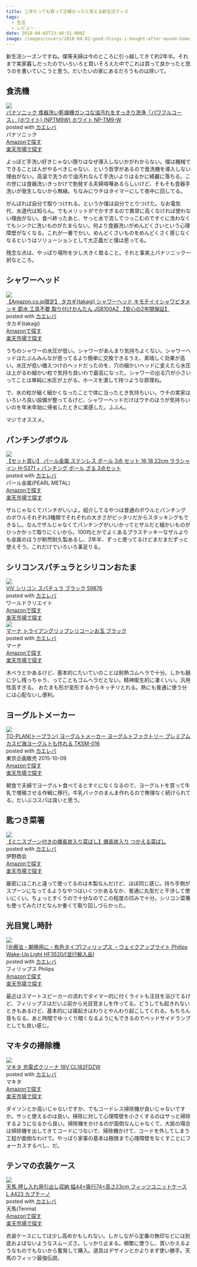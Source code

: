 ```yaml
---
title: 二年たっても買って正解だったと思える新生活グッズ
tags:
  - 生活
  - レビュー
date: 2018-04-02T23:40:51.000Z
image: /images/covers/2018-04-02-good-things-i-bought-after-moved-home-for-new-life.jpg
---
```


新生活シーズンですね。僕等夫婦は今のところに引っ越してきて約2年半。それまで実家暮しだったのでいろいろと買いそろえた中でこれは買って良かったと思うのを書いていこうと思う。だいたいの家にあるだろうものは除いて。

## 食洗機
<div class="cstmreba"><div class="kaerebalink-box"><div class="kaerebalink-image"><a href="https://www.amazon.co.jp/exec/obidos/ASIN/B01FLOBD64/akicks-22/" target="_blank" ><img src="https://images-fe.ssl-images-amazon.com/images/I/413WWfA0lBL._SL160_.jpg" style="border: none;" /></a></div><div class="kaerebalink-info"><div class="kaerebalink-name"><a href="https://www.amazon.co.jp/exec/obidos/ASIN/B01FLOBD64/akicks-22/" target="_blank" >パナソニック 食器洗い乾燥機ガンコな油汚れをすっきり洗浄「パワフルコース」 (ホワイト) (NPTM9W) ホワイト NP-TM9-W</a><div class="kaerebalink-powered-date">posted with <a href="http://kaereba.com" rel="nofollow" target="_blank">カエレバ</a></div></div><div class="kaerebalink-detail"> パナソニック     </div><div class="kaerebalink-link1"><div class="shoplinkamazon"><a href="https://www.amazon.co.jp/gp/search?keywords=%E3%83%91%E3%83%8A%E3%82%BD%E3%83%8B%E3%83%83%E3%82%AF%20%E9%A3%9F%E5%99%A8%E6%B4%97%E3%81%84%E4%B9%BE%E7%87%A5%E6%A9%9F%20NP-TM9-W&__mk_ja_JP=%E3%82%AB%E3%82%BF%E3%82%AB%E3%83%8A&tag=akicks-22" target="_blank" >Amazonで探す</a></div><div class="shoplinkrakuten"><a href="https://hb.afl.rakuten.co.jp/hgc/12d74c18.2043b39b.12d74c19.fa137382/?pc=https%3A%2F%2Fsearch.rakuten.co.jp%2Fsearch%2Fmall%2F%25E3%2583%2591%25E3%2583%258A%25E3%2582%25BD%25E3%2583%258B%25E3%2583%2583%25E3%2582%25AF%2520%25E9%25A3%259F%25E5%2599%25A8%25E6%25B4%2597%25E3%2581%2584%25E4%25B9%25BE%25E7%2587%25A5%25E6%25A9%259F%2520NP-TM9-W%2F-%2Ff.1-p.1-s.1-sf.0-st.A-v.2%3Fx%3D0%26scid%3Daf_ich_link_urltxt%26m%3Dhttp%3A%2F%2Fm.rakuten.co.jp%2F" target="_blank" >楽天市場で探す</a></div></div></div><div class="booklink-footer"></div></div></div>

よっぽど手洗い好きじゃない限りはなぜ導入しないかがわからない。僕は機械でできることは人がやるべきじゃない、という哲学があるので食洗機を導入しない理由がない。高温で洗うので油汚れなんて手洗いよりはるかに綺麗に落ちる。この世には食器洗いきっかけで勃発する夫婦喧嘩あるらしいけど、そもそも食器手洗いが発生しないから無縁。ちなみにウチはタイマーにして夜中に回してる。

がんばれば自分で取りつけれる。というか僕は自分でとりつけた。なお電気代、水道代は知らん。でもメリットがでかすぎるので異常に高くなければ使わない理由がない。食べ終ったあと、サっと水で流してつっこむのですぐに洗わなくてもシンクに洗いものがたまらない。何より食器洗いがめんどくさいという心理障壁がなくなる。これが一番でかい。めんどくさいものをめんどくさく感じなくなるというはソリューションとして大正義だと僕は思ってる。

残念な点は、やっぱり場所を少し大きく取ること。それと事実上パナソニック一択なところ。

## シャワーヘッド
<div class="cstmreba"><div class="kaerebalink-box"><div class="kaerebalink-image"><a href="https://www.amazon.co.jp/exec/obidos/ASIN/B01M61OSC0/akicks-22/" target="_blank" ><img src="https://images-fe.ssl-images-amazon.com/images/I/31Mwxb3nAzL._SL160_.jpg" style="border: none;" /></a></div><div class="kaerebalink-info"><div class="kaerebalink-name"><a href="https://www.amazon.co.jp/exec/obidos/ASIN/B01M61OSC0/akicks-22/" target="_blank" >【Amazon.co.jp限定】 タカギ(takagi) シャワーヘッド キモチイイシャワピタメッキ  節水 工具不要 取り付けかんたん JSB100AZ 【安心の2年間保証】</a><div class="kaerebalink-powered-date">posted with <a href="http://kaereba.com" rel="nofollow" target="_blank">カエレバ</a></div></div><div class="kaerebalink-detail"> タカギ(takagi)     </div><div class="kaerebalink-link1"><div class="shoplinkamazon"><a href="https://www.amazon.co.jp/gp/search?keywords=%E3%82%B7%E3%83%A3%E3%83%AF%E3%83%BC%E3%83%98%E3%83%83%E3%83%89&__mk_ja_JP=%E3%82%AB%E3%82%BF%E3%82%AB%E3%83%8A&tag=akicks-22" target="_blank" >Amazonで探す</a></div><div class="shoplinkrakuten"><a href="https://hb.afl.rakuten.co.jp/hgc/12d74c18.2043b39b.12d74c19.fa137382/?pc=https%3A%2F%2Fsearch.rakuten.co.jp%2Fsearch%2Fmall%2F%25E3%2582%25B7%25E3%2583%25A3%25E3%2583%25AF%25E3%2583%25BC%25E3%2583%2598%25E3%2583%2583%25E3%2583%2589%2F-%2Ff.1-p.1-s.1-sf.0-st.A-v.2%3Fx%3D0%26scid%3Daf_ich_link_urltxt%26m%3Dhttp%3A%2F%2Fm.rakuten.co.jp%2F" target="_blank" >楽天市場で探す</a></div></div></div><div class="booklink-footer"></div></div></div>

うちのシャワーの水圧が低い。シャワーがあんまり気持ちよくない。シャワーヘッドはたぶんみんなが思ってるより簡単に交換できるうえ、素晴しく効果が高い。水圧が低い備えつけのヘッドだったのを、穴の細かいヘッドに変えたら水圧は上がるわ細かい粒で気持ち良いわで最高になった。シャワーの出る穴が小さいってことは単純に水圧が上がる。ホースを潰して持つような原理ね。

で、水の粒が細く細かくなったことで体に当ったとき気持ちいい。ウチの実家はいろいろ良い設備が整ってるけど、シャワーヘッドだけはウチのほうが気持ちいいのを年末年始に帰省したときに実感した。ふふん。

マジでオススメ。

## パンチングボウル
<div class="cstmreba"><div class="kaerebalink-box"><div class="kaerebalink-image"><a href="https://www.amazon.co.jp/exec/obidos/ASIN/B01NBCOW78/akicks-22/" target="_blank" ><img src="https://images-fe.ssl-images-amazon.com/images/I/41TyNvbZaML._SL160_.jpg" style="border: none;" /></a></div><div class="kaerebalink-info"><div class="kaerebalink-name"><a href="https://www.amazon.co.jp/exec/obidos/ASIN/B01NBCOW78/akicks-22/" target="_blank" >【セット買い】 パール金属 ステンレス ボール 3点 セット 16 18 22cm ララシャイン H-5371 + パンチング ボール ざる 3点セット</a><div class="kaerebalink-powered-date">posted with <a href="http://kaereba.com" rel="nofollow" target="_blank">カエレバ</a></div></div><div class="kaerebalink-detail"> パール金属(PEARL METAL)     </div><div class="kaerebalink-link1"><div class="shoplinkamazon"><a href="https://www.amazon.co.jp/gp/search?keywords=%E3%83%91%E3%83%B3%E3%83%81%E3%83%B3%E3%82%B0%20%E3%82%B9%E3%83%86%E3%83%B3%E3%83%AC%E3%82%B9%20%E3%83%9C%E3%83%BC%E3%83%AB&__mk_ja_JP=%E3%82%AB%E3%82%BF%E3%82%AB%E3%83%8A&tag=akicks-22" target="_blank" >Amazonで探す</a></div><div class="shoplinkrakuten"><a href="https://hb.afl.rakuten.co.jp/hgc/12d74c18.2043b39b.12d74c19.fa137382/?pc=https%3A%2F%2Fsearch.rakuten.co.jp%2Fsearch%2Fmall%2F%25E3%2583%2591%25E3%2583%25B3%25E3%2583%2581%25E3%2583%25B3%25E3%2582%25B0%2520%25E3%2582%25B9%25E3%2583%2586%25E3%2583%25B3%25E3%2583%25AC%25E3%2582%25B9%2520%25E3%2583%259C%25E3%2583%25BC%25E3%2583%25AB%2F-%2Ff.1-p.1-s.1-sf.0-st.A-v.2%3Fx%3D0%26scid%3Daf_ich_link_urltxt%26m%3Dhttp%3A%2F%2Fm.rakuten.co.jp%2F" target="_blank" >楽天市場で探す</a></div></div></div><div class="booklink-footer"></div></div></div>

ザルじゃなくてパンチがいいよ。紹介してるやつは普通のボウルとパンチングのボウルそれぞれ3種類でそれぞれの大きさがピッタリだからスタッキングもできるし。なんでザルじゃなくてパンチングがいいかってとザルだと細かいものがひっかかって取りにくいから。100均とかでよくあるプラスチッキーなザルよりも金属のほうが断然耐久製あるし、2年半、ずっと使ってるけどまだまだずっと使えそう。これだけでいろいろ事足りる。

## シリコンスパチュラとシリコンおたま
<div class="cstmreba"><div class="kaerebalink-box"><div class="kaerebalink-image"><a href="https://www.amazon.co.jp/exec/obidos/ASIN/B00BLYXF1A/akicks-22/" target="_blank" ><img src="https://images-fe.ssl-images-amazon.com/images/I/21wQWJTD-%2BL._SL160_.jpg" style="border: none;" /></a></div><div class="kaerebalink-info"><div class="kaerebalink-name"><a href="https://www.amazon.co.jp/exec/obidos/ASIN/B00BLYXF1A/akicks-22/" target="_blank" >ViV シリコン スパチュラ ブラック 59876</a><div class="kaerebalink-powered-date">posted with <a href="http://kaereba.com" rel="nofollow" target="_blank">カエレバ</a></div></div><div class="kaerebalink-detail"> ワールドクリエイト     </div><div class="kaerebalink-link1"><div class="shoplinkamazon"><a href="https://www.amazon.co.jp/gp/search?keywords=%E3%82%B7%E3%83%AA%E3%82%B3%E3%83%B3%20%E3%82%B9%E3%83%91%E3%83%81%E3%83%A5%E3%83%A9&__mk_ja_JP=%E3%82%AB%E3%82%BF%E3%82%AB%E3%83%8A&tag=akicks-22" target="_blank" >Amazonで探す</a></div><div class="shoplinkrakuten"><a href="https://hb.afl.rakuten.co.jp/hgc/12d74c18.2043b39b.12d74c19.fa137382/?pc=https%3A%2F%2Fsearch.rakuten.co.jp%2Fsearch%2Fmall%2F%25E3%2582%25B7%25E3%2583%25AA%25E3%2582%25B3%25E3%2583%25B3%2520%25E3%2582%25B9%25E3%2583%2591%25E3%2583%2581%25E3%2583%25A5%25E3%2583%25A9%2F-%2Ff.1-p.1-s.1-sf.0-st.A-v.2%3Fx%3D0%26scid%3Daf_ich_link_urltxt%26m%3Dhttp%3A%2F%2Fm.rakuten.co.jp%2F" target="_blank" >楽天市場で探す</a></div></div></div><div class="booklink-footer"></div></div></div>

<div class="cstmreba"><div class="kaerebalink-box"><div class="kaerebalink-image"><a href="https://www.amazon.co.jp/exec/obidos/ASIN/B00C2LVMOS/akicks-22/" target="_blank" ><img src="https://images-fe.ssl-images-amazon.com/images/I/21pv7671HYL._SL160_.jpg" style="border: none;" /></a></div><div class="kaerebalink-info"><div class="kaerebalink-name"><a href="https://www.amazon.co.jp/exec/obidos/ASIN/B00C2LVMOS/akicks-22/" target="_blank" >マーナ トライアングリップシリコーンお玉 ブラック</a><div class="kaerebalink-powered-date">posted with <a href="http://kaereba.com" rel="nofollow" target="_blank">カエレバ</a></div></div><div class="kaerebalink-detail"> マーナ     </div><div class="kaerebalink-link1"><div class="shoplinkamazon"><a href="https://www.amazon.co.jp/gp/search?keywords=%E3%83%9E%E3%83%BC%E3%83%8A%20%E3%83%88%E3%83%A9%E3%82%A4%E3%82%A2%E3%83%B3%E3%82%B0%E3%83%AA%E3%83%83%E3%83%97%E3%82%B7%E3%83%AA%E3%82%B3%E3%83%BC%E3%83%B3%E3%81%8A%E7%8E%89&__mk_ja_JP=%E3%82%AB%E3%82%BF%E3%82%AB%E3%83%8A&tag=akicks-22" target="_blank" >Amazonで探す</a></div><div class="shoplinkrakuten"><a href="https://hb.afl.rakuten.co.jp/hgc/12d74c18.2043b39b.12d74c19.fa137382/?pc=https%3A%2F%2Fsearch.rakuten.co.jp%2Fsearch%2Fmall%2F%25E3%2583%259E%25E3%2583%25BC%25E3%2583%258A%2520%25E3%2583%2588%25E3%2583%25A9%25E3%2582%25A4%25E3%2582%25A2%25E3%2583%25B3%25E3%2582%25B0%25E3%2583%25AA%25E3%2583%2583%25E3%2583%2597%25E3%2582%25B7%25E3%2583%25AA%25E3%2582%25B3%25E3%2583%25BC%25E3%2583%25B3%25E3%2581%258A%25E7%258E%2589%2F-%2Ff.1-p.1-s.1-sf.0-st.A-v.2%3Fx%3D0%26scid%3Daf_ich_link_urltxt%26m%3Dhttp%3A%2F%2Fm.rakuten.co.jp%2F" target="_blank" >楽天市場で探す</a></div></div></div><div class="booklink-footer"></div></div></div>

木ベラとかあるけど、基本的にたいていのことは耐熱ゴムヘラで十分。しかも鍋に少し残っちゃう、ってこともゴムヘラだとない。精神衛生的に凄くいい。汎用性高すぎる。
おたまも形が変形するからキッチリとれる。熱にも普通に使う分には心配ないし便利。

## ヨーグルトメーカー
<div class="cstmreba"><div class="kaerebalink-box"><div class="kaerebalink-image"><a href="https://www.amazon.co.jp/exec/obidos/ASIN/B011REIANG/akicks-22/" target="_blank" ><img src="https://images-fe.ssl-images-amazon.com/images/I/412eEcz-DaL._SL160_.jpg" style="border: none;" /></a></div><div class="kaerebalink-info"><div class="kaerebalink-name"><a href="https://www.amazon.co.jp/exec/obidos/ASIN/B011REIANG/akicks-22/" target="_blank" >TO-PLAN(トープラン) ヨーグルトメーカー ヨーグルトファクトリー プレミアム カスピ海ヨーグルトも作れる TKSM-016</a><div class="kaerebalink-powered-date">posted with <a href="http://kaereba.com" rel="nofollow" target="_blank">カエレバ</a></div></div><div class="kaerebalink-detail"> 東京企画販売 2015-10-09    </div><div class="kaerebalink-link1"><div class="shoplinkamazon"><a href="https://www.amazon.co.jp/gp/search?keywords=TO-PLAN%28%E3%83%88%E3%83%BC%E3%83%97%E3%83%A9%E3%83%B3%29%20%E3%83%A8%E3%83%BC%E3%82%B0%E3%83%AB%E3%83%88%E3%83%A1%E3%83%BC%E3%82%AB%E3%83%BC&__mk_ja_JP=%E3%82%AB%E3%82%BF%E3%82%AB%E3%83%8A&tag=akicks-22" target="_blank" >Amazonで探す</a></div><div class="shoplinkrakuten"><a href="https://hb.afl.rakuten.co.jp/hgc/12d74c18.2043b39b.12d74c19.fa137382/?pc=https%3A%2F%2Fsearch.rakuten.co.jp%2Fsearch%2Fmall%2FTO-PLAN%2528%25E3%2583%2588%25E3%2583%25BC%25E3%2583%2597%25E3%2583%25A9%25E3%2583%25B3%2529%2520%25E3%2583%25A8%25E3%2583%25BC%25E3%2582%25B0%25E3%2583%25AB%25E3%2583%2588%25E3%2583%25A1%25E3%2583%25BC%25E3%2582%25AB%25E3%2583%25BC%2F-%2Ff.1-p.1-s.1-sf.0-st.A-v.2%3Fx%3D0%26scid%3Daf_ich_link_urltxt%26m%3Dhttp%3A%2F%2Fm.rakuten.co.jp%2F" target="_blank" >楽天市場で探す</a></div></div></div><div class="booklink-footer"></div></div></div>

朝食で夫婦でヨーグルト食べてるとすぐになくなるので、ヨーグルトを買って牛乳で増殖させる作戦に移行。牛乳パックのまんま作れるので無理なく続けられてる。だいぶコスパは良いと思う。

## 匙つき菜箸
<div class="cstmreba"><div class="kaerebalink-box"><div class="kaerebalink-image"><a href="https://www.amazon.co.jp/exec/obidos/ASIN/B002NSLFLK/akicks-22/" target="_blank" ><img src="https://images-fe.ssl-images-amazon.com/images/I/31hjoHLPqcL._SL160_.jpg" style="border: none;" /></a></div><div class="kaerebalink-info"><div class="kaerebalink-name"><a href="https://www.amazon.co.jp/exec/obidos/ASIN/B002NSLFLK/akicks-22/" target="_blank" >【ミニスプーン付きの備長炭入り菜ばし】備長炭入り つかえる菜ばし</a><div class="kaerebalink-powered-date">posted with <a href="http://kaereba.com" rel="nofollow" target="_blank">カエレバ</a></div></div><div class="kaerebalink-detail"> 伊野商会     </div><div class="kaerebalink-link1"><div class="shoplinkamazon"><a href="https://www.amazon.co.jp/gp/search?keywords=%E3%82%B9%E3%83%97%E3%83%BC%E3%83%B3%E4%BB%98%E3%81%8D%20%E8%8F%9C%E3%81%B0%E3%81%97&__mk_ja_JP=%E3%82%AB%E3%82%BF%E3%82%AB%E3%83%8A&tag=akicks-22" target="_blank" >Amazonで探す</a></div><div class="shoplinkrakuten"><a href="https://hb.afl.rakuten.co.jp/hgc/12d74c18.2043b39b.12d74c19.fa137382/?pc=https%3A%2F%2Fsearch.rakuten.co.jp%2Fsearch%2Fmall%2F%25E3%2582%25B9%25E3%2583%2597%25E3%2583%25BC%25E3%2583%25B3%25E4%25BB%2598%25E3%2581%258D%2520%25E8%258F%259C%25E3%2581%25B0%25E3%2581%2597%2F-%2Ff.1-p.1-s.1-sf.0-st.A-v.2%3Fx%3D0%26scid%3Daf_ich_link_urltxt%26m%3Dhttp%3A%2F%2Fm.rakuten.co.jp%2F" target="_blank" >楽天市場で探す</a></div></div></div><div class="booklink-footer"></div></div></div>

厳密にはこれと違って使ってるのは木製なんだけど、ほぼ同じ感じ。持ち手側がスプーンになってるようなやつはいくつかあるなか、普通に丸型だと干渉して使いにくい。ちょっとすくうので十分なのでこの程度の凹みで十分。シリコン菜箸も使ってみたけどなんか重くて取り回しづらかった。

## 光目覚し時計
<div class="cstmreba"><div class="kaerebalink-box"><div class="kaerebalink-image"><a href="https://www.amazon.co.jp/exec/obidos/ASIN/B0093162RM/akicks-22/" target="_blank" ><img src="https://images-fe.ssl-images-amazon.com/images/I/317ZTp2qkQL._SL160_.jpg" style="border: none;" /></a></div><div class="kaerebalink-info"><div class="kaerebalink-name"><a href="https://www.amazon.co.jp/exec/obidos/ASIN/B0093162RM/akicks-22/" target="_blank" >[光療法・朝晩用に・有色タイプ]フィリップス ・ウェイクアップライト Philips Wake-Up Light HF3520/[並行輸入品]</a><div class="kaerebalink-powered-date">posted with <a href="http://kaereba.com" rel="nofollow" target="_blank">カエレバ</a></div></div><div class="kaerebalink-detail"> フィリップス Philips     </div><div class="kaerebalink-link1"><div class="shoplinkamazon"><a href="https://www.amazon.co.jp/gp/search?keywords=%E3%83%95%E3%82%A3%E3%83%AA%E3%83%83%E3%83%97%E3%82%B9%20%E3%82%A6%E3%82%A7%E3%82%A4%E3%82%AF%E3%82%A2%E3%83%83%E3%83%97%E3%83%A9%E3%82%A4%E3%83%88&__mk_ja_JP=%E3%82%AB%E3%82%BF%E3%82%AB%E3%83%8A&tag=akicks-22" target="_blank" >Amazonで探す</a></div><div class="shoplinkrakuten"><a href="https://hb.afl.rakuten.co.jp/hgc/12d74c18.2043b39b.12d74c19.fa137382/?pc=https%3A%2F%2Fsearch.rakuten.co.jp%2Fsearch%2Fmall%2F%25E3%2583%2595%25E3%2582%25A3%25E3%2583%25AA%25E3%2583%2583%25E3%2583%2597%25E3%2582%25B9%2520%25E3%2582%25A6%25E3%2582%25A7%25E3%2582%25A4%25E3%2582%25AF%25E3%2582%25A2%25E3%2583%2583%25E3%2583%2597%25E3%2583%25A9%25E3%2582%25A4%25E3%2583%2588%2F-%2Ff.1-p.1-s.1-sf.0-st.A-v.2%3Fx%3D0%26scid%3Daf_ich_link_urltxt%26m%3Dhttp%3A%2F%2Fm.rakuten.co.jp%2F" target="_blank" >楽天市場で探す</a></div></div></div><div class="booklink-footer"></div></div></div>

最近はスマートスピーカーの流れでタイマー的に付くライトも注目を浴びてるけど、フィリップスはだいぶ前から光目覚ましを作ってる。どうしても起きれないときもあるけど、基本的には寝起きはわりとやんわり起こしてくれる。もちろん音もなる。あと時間でゆっくり暗くなるようにもできるのでベッドサイドランプとしても良い感じ。

## マキタの掃除機
<div class="cstmreba"><div class="kaerebalink-box"><div class="kaerebalink-image"><a href="https://www.amazon.co.jp/exec/obidos/ASIN/B00B708S2O/akicks-22/" target="_blank" ><img src="https://images-fe.ssl-images-amazon.com/images/I/31orq9BXuLL._SL160_.jpg" style="border: none;" /></a></div><div class="kaerebalink-info"><div class="kaerebalink-name"><a href="https://www.amazon.co.jp/exec/obidos/ASIN/B00B708S2O/akicks-22/" target="_blank" >マキタ 充電式クリーナ 18V CL182FDZW</a><div class="kaerebalink-powered-date">posted with <a href="http://kaereba.com" rel="nofollow" target="_blank">カエレバ</a></div></div><div class="kaerebalink-detail"> マキタ     </div><div class="kaerebalink-link1"><div class="shoplinkamazon"><a href="https://www.amazon.co.jp/gp/search?keywords=%E3%83%9E%E3%82%AD%E3%82%BF%20%E5%85%85%E9%9B%BB%E5%BC%8F%E3%82%AF%E3%83%AA%E3%83%BC%E3%83%8A%2018V&__mk_ja_JP=%E3%82%AB%E3%82%BF%E3%82%AB%E3%83%8A&tag=akicks-22" target="_blank" >Amazonで探す</a></div><div class="shoplinkrakuten"><a href="https://hb.afl.rakuten.co.jp/hgc/12d74c18.2043b39b.12d74c19.fa137382/?pc=https%3A%2F%2Fsearch.rakuten.co.jp%2Fsearch%2Fmall%2F%25E3%2583%259E%25E3%2582%25AD%25E3%2582%25BF%2520%25E5%2585%2585%25E9%259B%25BB%25E5%25BC%258F%25E3%2582%25AF%25E3%2583%25AA%25E3%2583%25BC%25E3%2583%258A%252018V%2F-%2Ff.1-p.1-s.1-sf.0-st.A-v.2%3Fx%3D0%26scid%3Daf_ich_link_urltxt%26m%3Dhttp%3A%2F%2Fm.rakuten.co.jp%2F" target="_blank" >楽天市場で探す</a></div></div></div><div class="booklink-footer"></div></div></div>

ダイソンとか高いじゃないですか、でもコードレス掃除機が良いじゃないですか。サッと使えるのは良い。掃除に対して心理障壁を小さくするのはサっと掃除するようになるから良い。掃除機をかけるのが面倒なんじゃなくて、大抵の場合は掃除機を出してきてコードにつないで、掃除機かけて、コードを外してしまう工程が面倒なわけで。やっぱり家事の基本は極限まで心理障壁をなくすことにフォーカスするべし、だ。

## テンマの衣装ケース
<div class="cstmreba"><div class="kaerebalink-box"><div class="kaerebalink-image"><a href="https://www.amazon.co.jp/exec/obidos/ASIN/B000CS7FVM/akicks-22/" target="_blank" ><img src="https://images-fe.ssl-images-amazon.com/images/I/41UKX2n8AcL._SL160_.jpg" style="border: none;" /></a></div><div class="kaerebalink-info"><div class="kaerebalink-name"><a href="https://www.amazon.co.jp/exec/obidos/ASIN/B000CS7FVM/akicks-22/" target="_blank" >天馬 押し入れ用引出し収納 幅44×奥行74×高さ23cm フィッツユニットケース L 4423 カプチーノ</a><div class="kaerebalink-powered-date">posted with <a href="http://kaereba.com" rel="nofollow" target="_blank">カエレバ</a></div></div><div class="kaerebalink-detail"> 天馬(Tenma)     </div><div class="kaerebalink-link1"><div class="shoplinkamazon"><a href="https://www.amazon.co.jp/gp/search?keywords=%E5%A4%A9%E9%A6%AC%20%E6%8A%BC%E3%81%97%E5%85%A5%E3%82%8C%E7%94%A8%E5%BC%95%E5%87%BA%E3%81%97%E5%8F%8E%E7%B4%8D%20%E3%83%95%E3%82%A3%E3%83%83%E3%83%84&__mk_ja_JP=%E3%82%AB%E3%82%BF%E3%82%AB%E3%83%8A&tag=akicks-22" target="_blank" >Amazonで探す</a></div><div class="shoplinkrakuten"><a href="https://hb.afl.rakuten.co.jp/hgc/12d74c18.2043b39b.12d74c19.fa137382/?pc=https%3A%2F%2Fsearch.rakuten.co.jp%2Fsearch%2Fmall%2F%25E5%25A4%25A9%25E9%25A6%25AC%2520%25E6%258A%25BC%25E3%2581%2597%25E5%2585%25A5%25E3%2582%258C%25E7%2594%25A8%25E5%25BC%2595%25E5%2587%25BA%25E3%2581%2597%25E5%258F%258E%25E7%25B4%258D%2520%25E3%2583%2595%25E3%2582%25A3%25E3%2583%2583%25E3%2583%2584%2F-%2Ff.1-p.1-s.1-sf.0-st.A-v.2%3Fx%3D0%26scid%3Daf_ich_link_urltxt%26m%3Dhttp%3A%2F%2Fm.rakuten.co.jp%2F" target="_blank" >楽天市場で探す</a></div></div></div><div class="booklink-footer"></div></div></div>

衣装ケースにしては少し高めかもしれない。しかしながら定番の無印などには到底およばないようなスムーズさ。しっかり止まる。頻繁に使うし、買いかえるようなものでもないから奮発して購入。道具はデザインとかよりまず使い勝手。天馬のフィッツ最強伝説。
